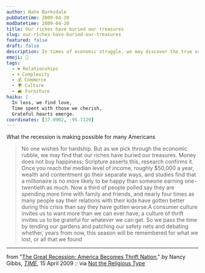 ```yaml
---
author: Nate Barksdale
pubDatetime: 2009-04-20
modDatetime: 2009-04-20
title: Our riches have buried our treasures
slug: our-riches-have-buried-our-treasures
featured: false
draft: false
description: In times of economic struggle, we may discover the true value of relationships and gratitude.
emoji: 🌱
tags:
  - ❤️ Relationships
  - 🌀 Complexity
  - 💰 Commerce
  - 🌍 Culture
  - 🛋️ Furniture
haiku: |
  In loss, we find love,  
  Time spent with those we cherish,  
  Grateful hearts emerge.
coordinates: [37.0902, -95.7129]
---
```


What the recession is making possible for many Americans

> No one wishes for hardship. But as we pick through the economic rubble, we may find that our riches have buried our treasures. Money does not buy happiness; Scripture asserts this, research confirms it. Once you reach the median level of income, roughly $50,000 a year, wealth and contentment go their separate ways, and studies find that a millionaire is no more likely to be happy than someone earning one-twentieth as much. Now a third of people polled say they are spending more time with family and friends, and nearly four times as many people say their relations with their kids have gotten better during this crisis than say they have gotten worse.A consumer culture invites us to want more than we can ever have; a culture of thrift invites us to be grateful for whatever we can get. So we pass the time by tending our gardens and patching our safety nets and debating whether, years from now, this season will be remembered for what we lost, or all that we found

---

from "[The Great Recession: America Becomes Thrift Nation](http://web.archive.org/web/20130826190524/http://www.time.com/time/nation/article/0,8599,1891527,00.html)," by Nancy Gibbs, [_TIME_](http://web.archive.org/web/20130826190524/http://www.time.com/time/nation/article/0,8599,1891527,00.html), 15 April 2009 :: via [Not the Religious Type](http://web.archive.org/web/20240813020416/https://notreligious.typepad.com/notreligious/2009/04/is-the-recession-hitting-you.html)
